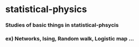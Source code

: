 # statistical-physics

### Studies of basic things in statistical-phsycis
### ex) Networks, Ising, Random walk, Logistic map ...
